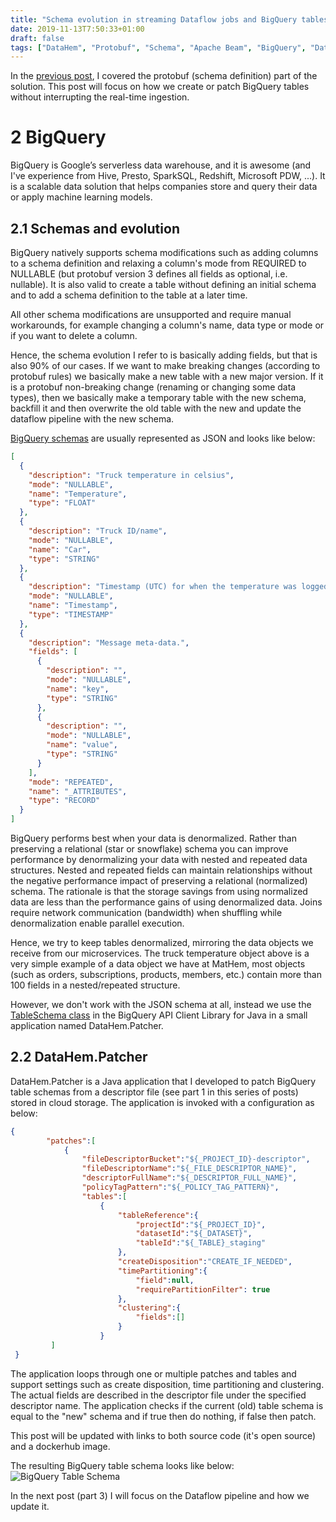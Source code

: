 ```yaml
---
title: "Schema evolution in streaming Dataflow jobs and BigQuery tables, part 2"
date: 2019-11-13T7:50:33+01:00
draft: false
tags: ["DataHem", "Protobuf", "Schema", "Apache Beam", "BigQuery", "Dataflow"]
---
```


In the [previous post](https://robertsahlin.com/schema-evolution-in-streaming-dataflow-jobs-and-bigquery-tables-part-1/), I covered the protobuf (schema definition) part of the solution.  This post will focus on how we create or patch BigQuery tables without interrupting the real-time ingestion.

# 2 BigQuery
BigQuery is Google’s serverless data warehouse, and it is awesome (and I've experience from Hive, Presto, SparkSQL, Redshift, Microsoft PDW, ...). It is a scalable data solution that helps companies store and query their data or apply machine learning models.

## 2.1 Schemas and evolution
BigQuery natively supports schema modifications such as adding columns to a schema definition and relaxing a column's mode from REQUIRED to NULLABLE (but protobuf version 3 defines all fields as optional, i.e. nullable). It is also valid to create a table without defining an initial schema and to add a schema definition to the table at a later time.

All other schema modifications are unsupported and require manual workarounds, for example changing a column's name, data type or mode or if you want to delete a column.

Hence, the schema evolution I refer to is basically adding fields, but that is also 90% of our cases. If we want to make breaking changes (according to protobuf rules) we basically make a new table with a new major version. If it is a protobuf non-breaking change (renaming or changing some data types), then we basically make a temporary table with the new schema, backfill it and then overwrite the old table with the new and update the dataflow pipeline with the new schema.

[BigQuery schemas](https://cloud.google.com/bigquery/docs/schemas) are usually represented as JSON and looks like below:

```json
[
  {
    "description": "Truck temperature in celsius",
    "mode": "NULLABLE",
    "name": "Temperature",
    "type": "FLOAT"
  },
  {
    "description": "Truck ID/name",
    "mode": "NULLABLE",
    "name": "Car",
    "type": "STRING"
  },
  {
    "description": "Timestamp (UTC) for when the temperature was logged.",
    "mode": "NULLABLE",
    "name": "Timestamp",
    "type": "TIMESTAMP"
  },
  {
    "description": "Message meta-data.",
    "fields": [
      {
        "description": "",
        "mode": "NULLABLE",
        "name": "key",
        "type": "STRING"
      },
      {
        "description": "",
        "mode": "NULLABLE",
        "name": "value",
        "type": "STRING"
      }
    ],
    "mode": "REPEATED",
    "name": "_ATTRIBUTES",
    "type": "RECORD"
  }
]
```

BigQuery performs best when your data is denormalized. Rather than preserving a relational (star or snowflake) schema you can improve performance by denormalizing your data with nested and repeated data structures. Nested and repeated fields can maintain relationships without the negative performance impact of preserving a relational (normalized) schema. The rationale is that the storage savings from using normalized data are less than the performance gains of using denormalized data. Joins require network communication (bandwidth) when shuffling while denormalization enable parallel execution.

Hence, we try to keep tables denormalized, mirroring the data objects we receive from our microservices. The truck temperature object above is a very simple example of a data object we have at MatHem, most objects (such as orders, subscriptions, products, members, etc.) contain more than 100 fields in a nested/repeated structure.

However, we don't work with the JSON schema at all, instead we use the [TableSchema class](https://developers.google.com/resources/api-libraries/documentation/bigquery/v2/java/latest/) in the BigQuery API Client Library for Java in a small application named DataHem.Patcher.

## 2.2 DataHem.Patcher
DataHem.Patcher is a Java application that I developed to patch BigQuery table schemas from a descriptor file (see part 1 in this series of posts) stored in cloud storage. The application is invoked with a configuration as below:

```json
{
        "patches":[
            {
                "fileDescriptorBucket":"${_PROJECT_ID}-descriptor",
                "fileDescriptorName":"${_FILE_DESCRIPTOR_NAME}",
                "descriptorFullName":"${_DESCRIPTOR_FULL_NAME}",
                "policyTagPattern":"${_POLICY_TAG_PATTERN}",
                "tables":[
                    {
                        "tableReference":{
                            "projectId":"${_PROJECT_ID}",
                            "datasetId":"${_DATASET}",
                            "tableId":"${_TABLE}_staging"
                        },
                        "createDisposition":"CREATE_IF_NEEDED",
                        "timePartitioning":{
                            "field":null,
                            "requirePartitionFilter": true
                        },
                        "clustering":{
                            "fields":[]
                        }
                    }
         ]
 }
```
The application loops through one or multiple patches and tables and support settings such as create disposition, time partitioning and clustering. The actual fields are described in the descriptor file under the specified descriptor name. The application checks if the current (old) table schema is equal to the "new" schema and if true then do nothing, if false then patch.

This post will be updated with links to both source code (it's open source) and a dockerhub image.

The resulting BigQuery table schema looks like below:
![BigQuery Table Schema](/images/bigquery_table_schema.png)

In the next post (part 3) I will focus on the Dataflow pipeline and how we update it.
